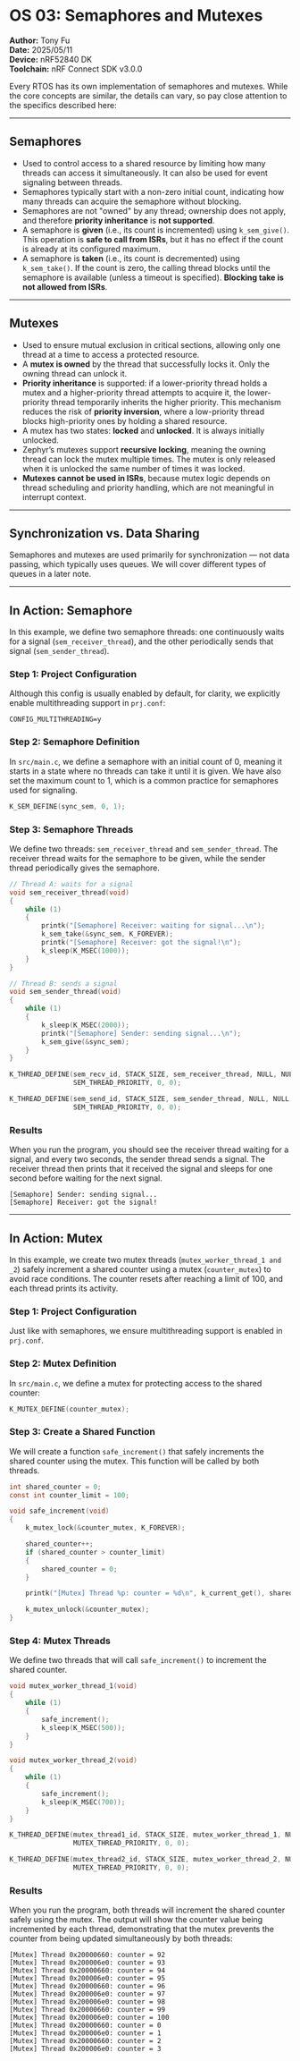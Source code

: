 # OS 03: Semaphores and Mutexes

**Author:** Tony Fu  
**Date:** 2025/05/11   
**Device:** nRF52840 DK  
**Toolchain:** nRF Connect SDK v3.0.0  

Every RTOS has its own implementation of semaphores and mutexes. While the core concepts are similar, the details can vary, so pay close attention to the specifics described here:

---

## Semaphores

* Used to control access to a shared resource by limiting how many threads can access it simultaneously. It can also be used for event signaling between threads.
* Semaphores typically start with a non-zero initial count, indicating how many threads can acquire the semaphore without blocking.
* Semaphores are not "owned" by any thread; ownership does not apply, and therefore **priority inheritance** is **not supported**.
* A semaphore is **given** (i.e., its count is incremented) using `k_sem_give()`. This operation is **safe to call from ISRs**, but it has no effect if the count is already at its configured maximum.
* A semaphore is **taken** (i.e., its count is decremented) using `k_sem_take()`. If the count is zero, the calling thread blocks until the semaphore is available (unless a timeout is specified). **Blocking take is not allowed from ISRs**.

---

## Mutexes

* Used to ensure mutual exclusion in critical sections, allowing only one thread at a time to access a protected resource.
* A **mutex is owned** by the thread that successfully locks it. Only the owning thread can unlock it.
* **Priority inheritance** is supported: if a lower-priority thread holds a mutex and a higher-priority thread attempts to acquire it, the lower-priority thread temporarily inherits the higher priority. This mechanism reduces the risk of **priority inversion**, where a low-priority thread blocks high-priority ones by holding a shared resource.
* A mutex has two states: **locked** and **unlocked**. It is always initially unlocked.
* Zephyr’s mutexes support **recursive locking**, meaning the owning thread can lock the mutex multiple times. The mutex is only released when it is unlocked the same number of times it was locked.
* **Mutexes cannot be used in ISRs**, because mutex logic depends on thread scheduling and priority handling, which are not meaningful in interrupt context.

---

## Synchronization vs. Data Sharing

Semaphores and mutexes are used primarily for synchronization — not data passing, which typically uses queues. We will cover different types of queues in a later note.

---

## In Action: Semaphore

In this example, we define two semaphore threads: one continuously waits for a signal (`sem_receiver_thread`), and the other periodically sends that signal (`sem_sender_thread`).

### Step 1: Project Configuration

Although this config is usually enabled by default, for clarity, we explicitly enable multithreading support in `prj.conf`:

```kconfig
CONFIG_MULTITHREADING=y
```

### Step 2: Semaphore Definition

In `src/main.c`, we define a semaphore with an initial count of 0, meaning it starts in a state where no threads can take it until it is given. We have also set the maximum count to 1, which is a common practice for semaphores used for signaling.

```c
K_SEM_DEFINE(sync_sem, 0, 1);
```

### Step 3: Semaphore Threads
We define two threads: `sem_receiver_thread` and `sem_sender_thread`. The receiver thread waits for the semaphore to be given, while the sender thread periodically gives the semaphore.

```c
// Thread A: waits for a signal
void sem_receiver_thread(void)
{
    while (1)
    {
        printk("[Semaphore] Receiver: waiting for signal...\n");
        k_sem_take(&sync_sem, K_FOREVER);
        printk("[Semaphore] Receiver: got the signal!\n");
        k_sleep(K_MSEC(1000));
    }
}

// Thread B: sends a signal
void sem_sender_thread(void)
{
    while (1)
    {
        k_sleep(K_MSEC(2000));
        printk("[Semaphore] Sender: sending signal...\n");
        k_sem_give(&sync_sem);
    }
}

K_THREAD_DEFINE(sem_recv_id, STACK_SIZE, sem_receiver_thread, NULL, NULL, NULL,
                SEM_THREAD_PRIORITY, 0, 0);

K_THREAD_DEFINE(sem_send_id, STACK_SIZE, sem_sender_thread, NULL, NULL, NULL,
                SEM_THREAD_PRIORITY, 0, 0);
```

### Results

When you run the program, you should see the receiver thread waiting for a signal, and every two seconds, the sender thread sends a signal. The receiver thread then prints that it received the signal and sleeps for one second before waiting for the next signal.

```
[Semaphore] Sender: sending signal...
[Semaphore] Receiver: got the signal!
```

---

## In Action: Mutex

In this example, we create two mutex threads (`mutex_worker_thread_1 and _2`) safely increment a shared counter using a mutex (`counter_mutex`) to avoid race conditions. The counter resets after reaching a limit of 100, and each thread prints its activity.

### Step 1: Project Configuration

Just like with semaphores, we ensure multithreading support is enabled in `prj.conf`.

### Step 2: Mutex Definition

In `src/main.c`, we define a mutex for protecting access to the shared counter:

```c
K_MUTEX_DEFINE(counter_mutex);
```

### Step 3: Create a Shared Function

We will create a function `safe_increment()` that safely increments the shared counter using the mutex. This function will be called by both threads.

```c
int shared_counter = 0;
const int counter_limit = 100;

void safe_increment(void)
{
    k_mutex_lock(&counter_mutex, K_FOREVER);

    shared_counter++;
    if (shared_counter > counter_limit)
    {
        shared_counter = 0;
    }

    printk("[Mutex] Thread %p: counter = %d\n", k_current_get(), shared_counter);

    k_mutex_unlock(&counter_mutex);
}
```

### Step 4: Mutex Threads

We define two threads that will call `safe_increment()` to increment the shared counter.

```c
void mutex_worker_thread_1(void)
{
    while (1)
    {
        safe_increment();
        k_sleep(K_MSEC(500));
    }
}

void mutex_worker_thread_2(void)
{
    while (1)
    {
        safe_increment();
        k_sleep(K_MSEC(700));
    }
}

K_THREAD_DEFINE(mutex_thread1_id, STACK_SIZE, mutex_worker_thread_1, NULL, NULL, NULL,
                MUTEX_THREAD_PRIORITY, 0, 0);

K_THREAD_DEFINE(mutex_thread2_id, STACK_SIZE, mutex_worker_thread_2, NULL, NULL, NULL,
                MUTEX_THREAD_PRIORITY, 0, 0);
```

### Results

When you run the program, both threads will increment the shared counter safely using the mutex. The output will show the counter value being incremented by each thread, demonstrating that the mutex prevents the counter from being updated simultaneously by both threads:

```
[Mutex] Thread 0x20000660: counter = 92
[Mutex] Thread 0x200006e0: counter = 93
[Mutex] Thread 0x20000660: counter = 94
[Mutex] Thread 0x200006e0: counter = 95
[Mutex] Thread 0x20000660: counter = 96
[Mutex] Thread 0x200006e0: counter = 97
[Mutex] Thread 0x200006e0: counter = 98
[Mutex] Thread 0x20000660: counter = 99
[Mutex] Thread 0x200006e0: counter = 100
[Mutex] Thread 0x20000660: counter = 0
[Mutex] Thread 0x200006e0: counter = 1
[Mutex] Thread 0x20000660: counter = 2
[Mutex] Thread 0x200006e0: counter = 3
```